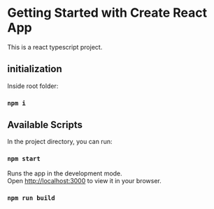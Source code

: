 # Getting Started with Create React App

This is a react typescript project. 


## initialization
Inside root folder: 
### `npm i`


## Available Scripts

In the project directory, you can run:

### `npm start`

Runs the app in the development mode.\
Open [http://localhost:3000](http://localhost:3000) to view it in your browser.

### `npm run build`


